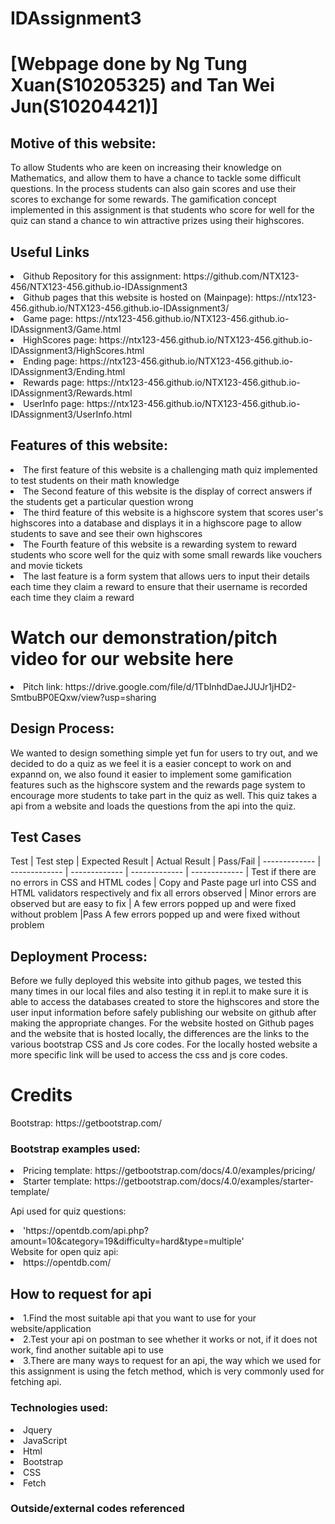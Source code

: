 # IDAssignment3 
<h1>[Webpage done by Ng Tung Xuan(S10205325) and Tan Wei Jun(S10204421)]</h1>
<h2>Motive of this website:</h2>
<p>To allow Students who are keen on increasing their knowledge on Mathematics, and allow them to have a chance to tackle some difficult questions. In the process students can also gain scores and use their scores to exchange for some rewards. The gamification concept implemented in this assignment is that students who score for well for the quiz can stand a chance to win attractive prizes using their highscores.</p>

<h2>Useful Links</h2>
<li> Github Repository for this assignment: https://github.com/NTX123-456/NTX123-456.github.io-IDAssignment3 </li>
<li> Github pages that this website is hosted on (Mainpage): https://ntx123-456.github.io/NTX123-456.github.io-IDAssignment3/</li>
<li> Game page: https://ntx123-456.github.io/NTX123-456.github.io-IDAssignment3/Game.html</li>
<li> HighScores page: https://ntx123-456.github.io/NTX123-456.github.io-IDAssignment3/HighScores.html </li>
<li> Ending page: https://ntx123-456.github.io/NTX123-456.github.io-IDAssignment3/Ending.html </li>
<li> Rewards page: https://ntx123-456.github.io/NTX123-456.github.io-IDAssignment3/Rewards.html </li>
<li> UserInfo page: https://ntx123-456.github.io/NTX123-456.github.io-IDAssignment3/UserInfo.html </li>

<h2>Features of this website:</h2>
<li>The first feature of this website is a challenging math quiz implemented to test students on their math knowledge</li>
<li>The Second feature of this website is the display of correct answers if the students get a particular question wrong</li>
<li>The third feature of this website is a highscore system that scores user's highscores into a database and displays it in a highscore page to allow students to save and see their own highscores</li>
<li>The Fourth feature of this website is a rewarding system to reward students who score well for the quiz with some small rewards like vouchers and movie tickets</li>
<li>The last feature is a form system that allows uers to input their details each time they claim a reward to ensure that their username is recorded each time they claim a reward</li>

<h1>Watch our demonstration/pitch video for our website here </h1>
<li>Pitch link: https://drive.google.com/file/d/1TbInhdDaeJJUJr1jHD2-SmtbuBP0EQxw/view?usp=sharing</li>

<h2>Design Process:</h2>
We wanted to design something simple yet fun for users to try out, and we decided to do a quiz as we feel it is a easier concept to work on and expannd on, we also found it easier to implement some gamification features such as the highscore system and the rewards page system to encourage more students to take part in the quiz as well. This quiz takes a api from a website and loads the questions from the api into the quiz.

<h2>Test Cases </h2>
Test | Test step | Expected Result | Actual Result | Pass/Fail |
------------- | ------------- | ------------- | ------------- | ------------- |
Test if there are no errors in CSS and HTML codes | Copy and Paste page url into CSS and HTML validators respectively and fix all errors observed | Minor errors are observed but are easy to fix | A few errors popped up and were fixed without problem |Pass
A few errors popped up and were fixed without problem
<h2>Deployment Process:</h2>
Before we fully deployed this website into github pages, we tested this many times in our local files and also testing it in repl.it to make sure it is able to access the databases created to store the highscores and store the user input information before safely publishing our website on github after making the appropriate changes. For the website hosted on Github pages and the website that is hosted locally, the differences are the links to the various bootstrap CSS and Js core codes. For the locally hosted website a more specific link will be used to access the css and js core codes.


<h1>Credits</h1>
Bootstrap: https://getbootstrap.com/
<h3>Bootstrap examples used:</h3>
<li>Pricing template: https://getbootstrap.com/docs/4.0/examples/pricing/ </li>
<li>Starter template: https://getbootstrap.com/docs/4.0/examples/starter-template/ </li>

Api used for quiz questions:
<li>'https://opentdb.com/api.php?amount=10&category=19&difficulty=hard&type=multiple'</li>
Website for open quiz api:
<li> https://opentdb.com/ </li>

<h2>How to request for api</h2>
<li>1.Find the most suitable api that you want to use for your website/application</li>
<li>2.Test your api on postman to see whether it works or not, if it does not work, find another suitable api to use</li>
<li>3.There are many ways to request for an api, the way which we used for this assignment is using the fetch method, which is very commonly used for fetching api.</li>

<h3>Technologies used:</h3>
<li>Jquery</li>
<li>JavaScript</li>
<li>Html</li>
<li>Bootstrap</li>
<li>CSS</li>
<li>Fetch</li>

<h3>Outside/external codes referenced</h3>


